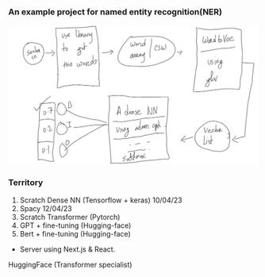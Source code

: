 ### An example project for named entity recognition(NER)

![alt text](assets/asset.png)


### Territory

1. Scratch Dense NN (Tensorflow + keras) 10/04/23
2. Spacy 12/04/23
3. Scratch Transformer (Pytorch)
4. GPT + fine-tuning (Hugging-face)
5. Bert + fine-tuning (Hugging-face)

- Server using Next.js & React. 

HuggingFace (Transformer specialist)